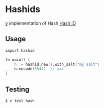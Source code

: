 # Hashids

[v](https://vlang.io/) implementation of Hash [Hash ID](http://hashids.org)

## Usage

```v
import hashid

fn main() {
    h := hashid.new().with_salt("my salt")
    h.encode(5544)  // xxx
}
```

## Testing

```sh
$ v test hash
```
